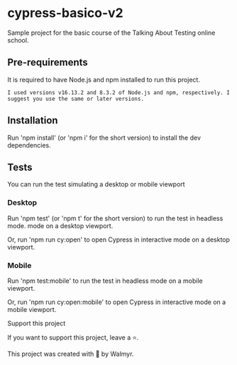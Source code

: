 # cypress-basico-v2

Sample project for the basic course of the Talking About Testing online school.

## Pre-requirements

It is required to have Node.js and npm installed to run this project.

    I used versions v16.13.2 and 8.3.2 of Node.js and npm, respectively. I suggest you use the same or later versions.

## Installation

Run 'npm install' (or 'npm i' for the short version) to install the dev dependencies.

## Tests

You can run the test simulating a desktop or mobile viewport

### Desktop

Run 'npm test' (or 'npm t' for the short version) to run the test in headless mode.
mode on a desktop viewport.

Or, run 'npm run cy:open' to open Cypress in interactive mode on a desktop viewport.

### Mobile

Run 'npm test:mobile' to run the test in headless mode on a mobile viewport.

Or, run 'npm run cy:open:mobile' to open Cypress in interactive mode on a mobile viewport.

Support this project

If you want to support this project, leave a ⭐.

This project was created with 💚 by Walmyr.
